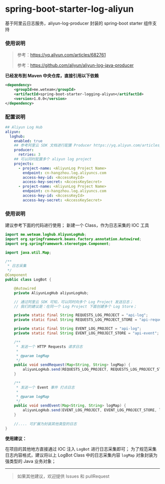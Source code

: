 # spring-boot-starter-log-aliyun
基于阿里云日志服务，aliyun-log-producer 封装的 spring-boot starter 组件支持

### 使用说明

> 参考：https://yq.aliyun.com/articles/682761
> 
> 参考：https://github.com/aliyun/aliyun-log-java-producer

**已经发布到 Maven 中央仓库，直接引用以下依赖**

```xml
<dependency>
    <groupId>me.weteam</groupId>
    <artifactId>spring-boot-starter-logging-aliyun</artifactId>
    <version>1.0.0</version>
</dependency>
```

### 配置说明

```yaml
## Aliyun Log Hub
aliyun:
  loghub:
    enabled: true
    ## 参考阿里云 SDK 文档进行配置 Producer https://yq.aliyun.com/articles/682761
    producer:
      retries: 3
    ## 可以同时配置多个 aliyun log project
    projects:
      - project-name: <AliyunLog Project Name>
        endpoint: cn-hangzhou.log.aliyuncs.com
        access-key-id: <AccessKeyId>
        access-key-secret: <AccessKeySecret>
      - project-name: <AliyunLog Project Name>
        endpoint: cn-hangzhou.log.aliyuncs.com
        access-key-id: <AccessKeyId>
        access-key-secret: <AccessKeySecret>
```

### 使用说明

建议参考下面的代码进行使用；
新建一个 Class，作为日志采集的 IOC 工具

```java
import me.weteam.loghub.AliyunLogHub;
import org.springframework.beans.factory.annotation.Autowired;
import org.springframework.stereotype.Component;

import java.util.Map;

/**
 * 日志采集
 */
@Component
public class LogBot {

    @Autowired
    private AliyunLogHub aliyunLogHub;

    // 通过阿里云 SDK 可知，可以同时向多个 Log Project 发送日志；
    // 我们的建议是：在同一个 Log Project 下面创建多个 Log Store；

    private static final String REQUESTS_LOG_PROJECT = "api-log";
    private static final String REQUESTS_LOG_PROJECT_STORE = "api-request";

    private static final String EVENT_LOG_PROJECT = "api-log";
    private static final String EVENT_LOG_PROJECT_STORE = "api-event";

    /**
     * 发送一个 HTTP Requests 请求日志
     *
     * @param logMap
     */
    public void sendRequest(Map<String, String> logMap) {
        aliyunLogHub.send(REQUESTS_LOG_PROJECT, REQUESTS_LOG_PROJECT_STORE, logMap);
    }

    /**
     * 发送一个 Event 事件 打点日志
     *
     * @param logMap
     */
    public void sendEvent(Map<String, String> logMap) {
        aliyunLogHub.send(EVENT_LOG_PROJECT, EVENT_LOG_PROJECT_STORE, logMap);
    }
    
    //.... 可扩展为封装其他类型的日志
}
```

**使用建议：**

在项目的其他地方直接通过 IOC 注入 `LogBot` 进行日志采集即可；
为了规范采集日志内容格式，建议将以上 LogBot Class 中的日志采集内容 `logMap` 对象封装为强类型的 Java 业务对象；

---

> 如果其他建议，欢迎提供 Issues 和 pullRequest
